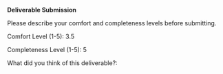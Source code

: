 **Deliverable Submission**

Please describe your comfort and completeness levels before submitting.

Comfort Level (1-5): 3.5

Completeness Level (1-5): 5

What did you think of this deliverable?:
